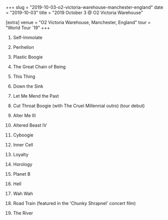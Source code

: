 +++
slug = "2019-10-03-o2-victoria-warehouse-manchester-england"
date = "2019-10-03"
title = "2019 October 3 @ O2 Victoria Warehouse"

[extra]
venue = "O2 Victoria Warehouse, Manchester, England"
tour = "World Tour `19"
+++


 1. Self-Immolate

 2. Perihelion

 3. Plastic Boogie

 4. The Great Chain of Being

 5. This Thing

 6. Down the Sink

 7. Let Me Mend the Past

 8. Cut Throat Boogie
    (with The Cruel Millennial outro) (tour debut)

 9. Alter Me III

10. Altered Beast IV

11. Cyboogie

12. Inner Cell

13. Loyalty

14. Horology

15. Planet B

16. Hell

17. Wah Wah

18. Road Train
    (featured in the 'Chunky Shrapnel' concert film)

19. The River


